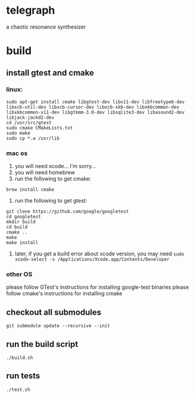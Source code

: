 # telegraph
a chaotic resonance synthesizer


# build

## install gtest and cmake
### linux:
```
sudo apt-get install cmake libgtest-dev libx11-dev libfreetype6-dev libxcb-util-dev libxcb-cursor-dev libxcb-xkb-dev libxkbcommon-dev libxkbcommon-x11-dev libgtkmm-3.0-dev libsqlite3-dev libasound2-dev libjack-jackd2-dev
cd /usr/src/gtest
sudo cmake CMakeLists.txt
sudo make
sudo cp *.a /usr/lib
```
### mac os
1. you will need xcode... I'm sorry...
1. you will need homebrew
1. run the following to get cmake:
```
brew install cmake
```
1. run the following to get gtest:
```
git clone https://github.com/google/googletest
cd googletest
mkdir build
cd build
cmake ..
make
make install
```
1. later, if you get a build error about xcode version, you may need 
```sudo xcode-select -s /Applications/Xcode.app/Contents/Developer```
### other OS
please follow GTest's instructions for installing google-test binaries
please follow cmake's instructions for installing cmake
## checkout all submodules
`git submodule update --recursive --init`
## run the build script
`./build.sh`
## run tests
`./test.sh`
